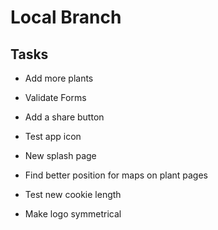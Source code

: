 Local Branch
============

Tasks
-----
* Add more plants

* Validate Forms

* Add a share button

* Test app icon

* New splash page

* Find better position for maps on plant pages

* Test new cookie length

* Make logo symmetrical